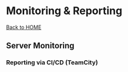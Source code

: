 # Monitoring & Reporting

[Back to HOME](https://prone19.github.io/)

## Server Monitoring
 

### 

### Reporting via CI/CD (TeamCity)

### 
